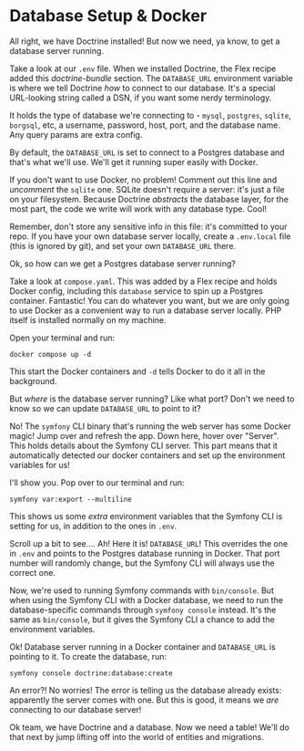 # Database Setup & Docker

All right, we have Doctrine installed! But now we need, ya know, to get a database
server running.

Take a look at our `.env` file. When we installed Doctrine,
the Flex recipe added this *doctrine-bundle* section. The 
`DATABASE_URL` environment variable is where we tell Doctrine *how* to connect to our database.
It's a special URL-looking string called a DSN, if you want some nerdy terminology.

It holds the type of database we're connecting to -
`mysql`, `postgres`, `sqlite`, `borgsql`, etc, a username, password, host, port, and the database name.
Any query params are extra config.

By default, the `DATABASE_URL` is set to connect to a Postgres database and that's
what we'll use. We'll get it running super easily with Docker.

If you don't want to use Docker, no problem! Comment out this line and *uncomment* the
`sqlite` one. SQLite doesn't require a server: it's 
just a file on your filesystem. Because Doctrine *abstracts* the database layer,
for the most part, the code we write will work with any database type. Cool!

Remember, don't store any sensitive info in this file: it's committed to
your repo. If you have your own database server locally, create a `.env.local`
file (this is ignored by git), and set your own `DATABASE_URL` there.

Ok, so how can we get a Postgres database server running?

Take a look at `compose.yaml`. This was added by a Flex recipe and holds 
Docker config, including this `database` service to spin up a Postgres container.
Fantastic! You can do whatever you want, but we are only going to use Docker
as a convenient way to run a database server locally. PHP itself is installed 
normally on my machine.

Open your terminal and run:

```terminal
docker compose up -d
```

This start the Docker containers and `-d` tells Docker to do it all in the background.

But *where* is the database server running? Like what port? Don't we need to know
so we can update `DATABASE_URL` to point to it?

No! The `symfony` CLI binary that's running the web server has some Docker magic!
Jump over and refresh the app. Down here, hover over "Server". This holds
details about the Symfony CLI server. This part means that it automatically detected our
docker containers and set up the environment variables for us!

I'll show you. Pop over to our terminal and run:

```terminal
symfony var:export --multiline
```

This shows us some *extra* environment variables that the Symfony CLI is setting for us,
in addition to the ones in `.env`. 
 
Scroll up a bit to see.... Ah! Here it is! `DATABASE_URL`! This overrides 
the one in `.env` and points to the Postgres database running in Docker.
That port number will randomly change, but the Symfony CLI will always
use the correct one.

Now, we're used to running Symfony commands with `bin/console`. But when using the
Symfony CLI with a Docker database, we need to run the database-specific commands through
`symfony console` instead. It's the same as `bin/console`, but it gives the
Symfony CLI a chance to add the environment variables.

Ok! Database server running in a Docker container and `DATABASE_URL` is pointing to it.
To create the database, run:

```terminal
symfony console doctrine:database:create
```

An error?! No worries! The error is telling us the database already exists: apparently
the server comes with one. But this is good,
it means we *are* connecting to our database server!

Ok team, we have Doctrine and a database. Now we need a table! We'll do that next
by jump lifting off into the world of entities and migrations.
